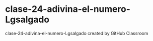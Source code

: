 # clase-24-adivina-el-numero-Lgsalgado
clase-24-adivina-el-numero-Lgsalgado created by GitHub Classroom
